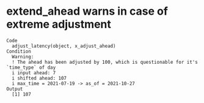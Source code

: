 # extend_ahead warns in case of extreme adjustment

    Code
      adjust_latency(object, x_adjust_ahead)
    Condition
      Warning:
      ! The ahead has been adjusted by 100, which is questionable for it's `time_type` of day
      i input ahead: 7
      i shifted ahead: 107
      i max_time = 2021-07-19 -> as_of = 2021-10-27
    Output
      [1] 107

